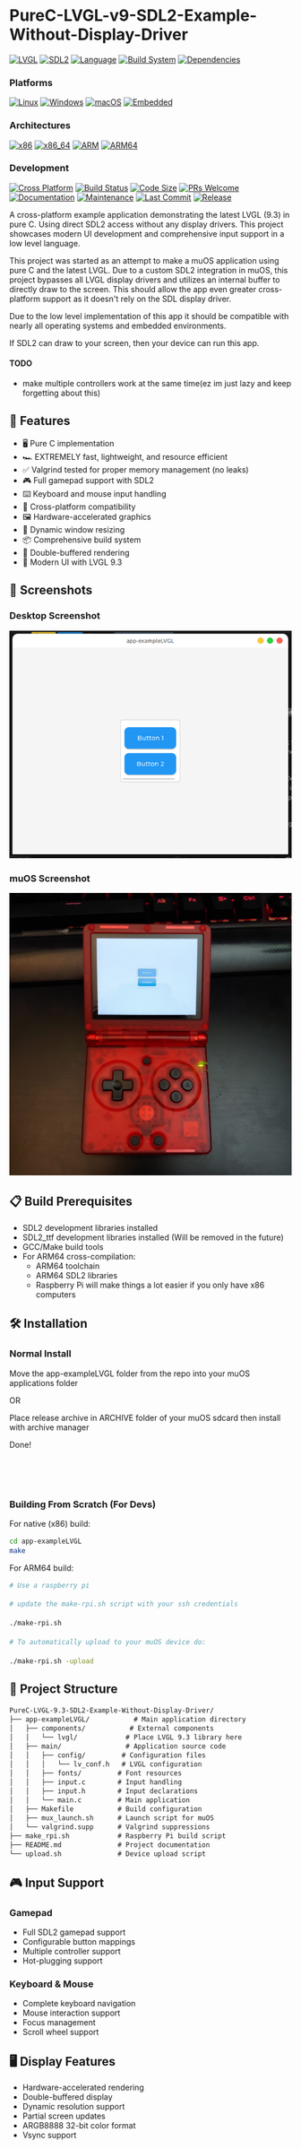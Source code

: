# PureC-LVGL-v9-SDL2-Example-Without-Display-Driver

[![LVGL](https://img.shields.io/badge/LVGL-9.3-brightgreen.svg)](https://lvgl.io/)
[![SDL2](https://img.shields.io/badge/SDL-2.0-orange.svg)](https://www.libsdl.org/)
[![Language](https://img.shields.io/badge/language-C-blue.svg)]()
[![Build System](https://img.shields.io/badge/build-Make-red.svg)]()
[![Dependencies](https://img.shields.io/badge/dependencies-none-green.svg)]()

### Platforms
[![Linux](https://img.shields.io/badge/Linux-FCC624?style=flat&logo=linux&logoColor=black)]()
[![Windows](https://img.shields.io/badge/Windows-0078D6?style=flat&logo=windows&logoColor=white)]()
[![macOS](https://img.shields.io/badge/macOS-000000?style=flat&logo=apple&logoColor=white)]()
[![Embedded](https://img.shields.io/badge/Embedded%20Systems-2C3E50?style=flat&logo=arduino&logoColor=white)]()

### Architectures
[![x86](https://img.shields.io/badge/x86-Intel-blue.svg?style=flat&logo=intel&logoColor=white)]()
[![x86_64](https://img.shields.io/badge/x86__64-AMD-ED1C24.svg?style=flat&logo=amd&logoColor=white)]()
[![ARM](https://img.shields.io/badge/ARM-FA7343?style=flat&logo=arm&logoColor=white)]()
[![ARM64](https://img.shields.io/badge/ARM64-FA7343?style=flat&logo=arm&logoColor=white)]()

### Development
[![Cross Platform](https://img.shields.io/badge/Cross%20Platform-✓-success.svg)]()
[![Build Status](https://img.shields.io/badge/build-passing-success.svg)]()
[![Code Size](https://img.shields.io/badge/code%20size-lightweight-blue.svg)]()
[![PRs Welcome](https://img.shields.io/badge/PRs-welcome-brightgreen.svg)]()
[![Documentation](https://img.shields.io/badge/docs-up%20to%20date-brightgreen.svg)]()
[![Maintenance](https://img.shields.io/badge/Maintained%3F-yes-green.svg)]()
[![Last Commit](https://img.shields.io/badge/last%20commit-active-success.svg)]()
[![Release](https://img.shields.io/badge/latest%20release-v1.0-blue.svg)]()

A cross-platform example application demonstrating the latest LVGL (9.3) in pure C. Using direct SDL2 access without any display drivers. This project showcases modern UI development and comprehensive input support in a low level language.

This project was started as an attempt to make a muOS application using pure C and the latest LVGL. Due to a custom SDL2 integration in muOS, this project bypasses all LVGL display drivers and utilizes an internal buffer to directly draw to the screen. This should allow the app even greater cross-platform support as it doesn't rely on the SDL display driver. 

Due to the low level implementation of this app it should be compatible with nearly all operating systems and embedded environments. 

If SDL2 can draw to your screen, then your device can run this app. 

#### TODO
- make multiple controllers work at the same time(ez im just lazy and keep forgetting about this)

## 🚀 Features

- 🖥️ Pure C implementation
- 🏎️ EXTREMELY fast, lightweight, and resource efficient
- ✅ Valgrind tested for proper memory management (no leaks)
- 🎮 Full gamepad support with SDL2
- ⌨️ Keyboard and mouse input handling
- 📱 Cross-platform compatibility
- 🖼️ Hardware-accelerated graphics
- 🎯 Dynamic window resizing
- 📦 Comprehensive build system
- 🔄 Double-buffered rendering
- 🎨 Modern UI with LVGL 9.3

## 📸 Screenshots

### Desktop Screenshot
![Desktop Screenshot](pictures/desktop.png)

### muOS Screenshot
![muOS Interface](pictures/muOS.jpg)



## 📋 Build Prerequisites

- SDL2 development libraries installed
- SDL2_ttf development libraries installed (Will be removed in the future)
- GCC/Make build tools
- For ARM64 cross-compilation:
  - ARM64 toolchain
  - ARM64 SDL2 libraries
  - Raspberry Pi will make things a lot easier if you only have x86 computers

## 🛠️ Installation

### Normal Install

Move the app-exampleLVGL folder from the repo into your muOS applications folder

OR 

Place release archive in ARCHIVE folder of your muOS sdcard then install with archive manager


Done!



<br>
<br>
<br>

### Building From Scratch (For Devs)

For native (x86) build:
```bash
cd app-exampleLVGL
make
```

For ARM64 build:
```bash
# Use a raspberry pi

# update the make-rpi.sh script with your ssh credentials

./make-rpi.sh

# To automatically upload to your muOS device do:

./make-rpi.sh -upload
```



## 📁 Project Structure

```
PureC-LVGL-9.3-SDL2-Example-Without-Display-Driver/
├── app-exampleLVGL/           # Main application directory
│   ├── components/           # External components
│   │   └── lvgl/            # Place LVGL 9.3 library here
│   ├── main/                # Application source code
│   │   ├── config/         # Configuration files
│   │   │   └── lv_conf.h   # LVGL configuration
│   │   ├── fonts/         # Font resources
│   │   ├── input.c        # Input handling
│   │   ├── input.h        # Input declarations
│   │   └── main.c         # Main application
│   ├── Makefile           # Build configuration
│   ├── mux_launch.sh      # Launch script for muOS
│   └── valgrind.supp      # Valgrind suppressions
├── make_rpi.sh            # Raspberry Pi build script
├── README.md              # Project documentation
└── upload.sh              # Device upload script
```

## 🎮 Input Support

### Gamepad
- Full SDL2 gamepad support
- Configurable button mappings
- Multiple controller support
- Hot-plugging support

### Keyboard & Mouse
- Complete keyboard navigation
- Mouse interaction support
- Focus management
- Scroll wheel support

## 🖥️ Display Features

- Hardware-accelerated rendering
- Double-buffered display
- Dynamic resolution support
- Partial screen updates
- ARGB8888 32-bit color format
- Vsync support

